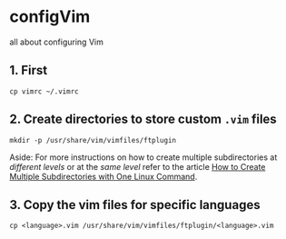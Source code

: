# configVim
all about configuring Vim

## 1. First
`cp vimrc ~/.vimrc`

## 2. Create directories to store custom `.vim` files
`mkdir -p /usr/share/vim/vimfiles/ftplugin`

Aside: For more instructions on how to create multiple subdirectories at *different levels* or at the *same level* refer to the article [How to Create Multiple Subdirectories with One Linux Command](https://www.howtogeek.com/275069/how-to-create-multiple-subdirectories-with-one-linux-command/).

## 3. Copy the vim files for specific languages
`cp <language>.vim /usr/share/vim/vimfiles/ftplugin/<language>.vim`
